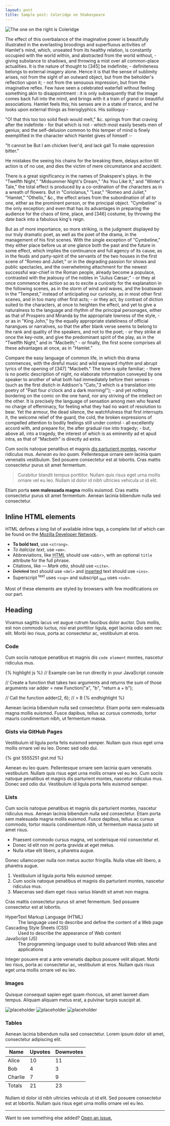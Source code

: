 ```yaml
---
layout: post
title: Sample post: Coleridge on Shakespeare
---
```


![](http://pastnow.files.wordpress.com/2014/03/shakespeare.png "The one on the right is Coleridge")

The effect of this overbalance of the imaginative power is beautifully illustrated in the everlasting broodings and superfluous activities of Hamlet's mind, which, unseated from its healthy relation, is constantly occupied with the world within, and abstracted from the world without, - giving substance to shadows, and throwing a mist over all common-place actualities. It is the nature of thought to [345] be indefinite; - definiteness belongs to external imagery alone. Hence it is that the sense of sublimity arises, not from the sight of an outward object, but from the beholder's reflection upon it; - not from the sensuous impression, but from the imaginative reflex. Few have seen a celebrated waterfall without feeling something akin to disappointment : it is only subsequently that the image comes back full into the mind, and brings with it a train of grand or beautiful associations. Hamlet feels this; his senses are in a state of trance, and he looks upon external things as hieroglyphics. His soliloquy -

"O! that this too too solid flesh would melt," &c.
springs from that craving after the indefinite - for that which is not - which most easily besets men of genius; and the self-delusion common to this temper of mind is finely exemplified in the character which Hamlet gives of himself :-

<div class="message">
"It cannot be
But I am chicken liver'd, and lack gall
To make oppression bitter."
</div>

He mistakes the seeing his chains for the breaking them, delays action till action is of no use, and dies the victim of mere circumstance and accident.

There is a great significancy in the names of Shakspere's plays. In the "Twelfth Night," "Midsummer Night's Dream," "As You Like It," and "Winter's Tale," the total effect is produced by a co-ordination of the characters as in a wreath of flowers. But in "Coriolanus," "Lear," "Romeo and Juliet," "Hamlet," "Othello," &c., the effect arises from the subordination of all to one, either as the prominent person, or the principal object. "Cymbeline" is the only exception; and even that has its advantages in preparing the audience for the chaos of time, place, and [346] costume, by throwing the date back into a fabulous king's reign.

But as of more importance, so more striking, is the judgment displayed by our truly dramatic poet, as well as the poet of the drama, in the management of his first scenes. With the single exception of "Cymbeline," they either place before us at one glance both the past and the future in some effect, which implies the continuance and full agency of its cause, as in the feuds and party-spirit of the servants of the two houses in the first scene of "Romeo and Juliet;" or in the degrading passion for shows and public spectacles, and the overwhelming attachment for the newest successful war-chief in the Roman people, already become a populace, contrasted with the jealousy of the nobles in "Julius Cæsar;" - or they at once commence the action so as to excite a curiosity for the explanation in the following scenes, as in the storm of wind and waves, and the boatswain in the "Tempest," instead of anticipating our curiosity, as in most other first scenes, and in too many other first acts; - or they act, by contrast of diction suited to the characters, at once to heighten the effect, and yet to give a naturalness to the language and rhythm of the principal personages, either as that of Prospero and Miranda by the appropriate lowness of the style, - or as in "King John," by the equally appropriate stateliness of official harangues or narratives, so that the after blank verse seems to belong to the rank and quality of the speakers, and not to the poet; - or they strike at once the key-note, and give the predominant spirit of the play, as in the "Twelfth Night," and in "Macbeth;" - or finally, the first scene comprises all these advantages at once, as in "Hamlet."

Compare the easy language of common life, in which this drama commences, with the direful music and wild wayward rhythm and abrupt lyrics of the opening of [347] "Macbeth." The tone is quite familiar; - there is no poetic description of night, no elaborate information conveyed by one speaker to another of what both had immediately before their senses - (such as the first distich in Addison's "Cato,"3 which is a translation into poetry of "Past four o'clock and a dark morning!"); - and yet nothing bordering on the comic on the one hand, nor any striving of the intellect on the other. It is precisely the language of sensation among men who feared no charge of effeminacy, for feeling what they had no want of resolution to bear. Yet the armour, the dead silence, the watchfulness that first interrupts it, the welcome relief of the guard, the cold, the broken expressions of compelled attention to bodily feelings still under control - all excellently accord with, and prepare for, the after gradual rise into tragedy; - but, above all, into a tragedy, the interest of which is as eminently ad et apud intra, as that of "Macbeth" is directly ad extra.

Cum sociis natoque penatibus et magnis <a href="#">dis parturient montes</a>, nascetur ridiculus mus. *Aenean eu leo quam.* Pellentesque ornare sem lacinia quam venenatis vestibulum. Sed posuere consectetur est at lobortis. Cras mattis consectetur purus sit amet fermentum.

> Curabitur blandit tempus porttitor. Nullam quis risus eget urna mollis ornare vel eu leo. Nullam id dolor id nibh ultricies vehicula ut id elit.

Etiam porta **sem malesuada magna** mollis euismod. Cras mattis consectetur purus sit amet fermentum. Aenean lacinia bibendum nulla sed consectetur.

## Inline HTML elements

HTML defines a long list of available inline tags, a complete list of which can be found on the [Mozilla Developer Network](https://developer.mozilla.org/en-US/docs/Web/HTML/Element).

- **To bold text**, use `<strong>`.
- *To italicize text*, use `<em>`.
- Abbreviations, like <abbr title="HyperText Markup Langage">HTML</abbr> should use `<abbr>`, with an optional `title` attribute for the full phrase.
- Citations, like <cite>&mdash; Mark otto</cite>, should use `<cite>`.
- <del>Deleted</del> text should use `<del>` and <ins>inserted</ins> text should use `<ins>`.
- Superscript <sup>text</sup> uses `<sup>` and subscript <sub>text</sub> uses `<sub>`.

Most of these elements are styled by browsers with few modifications on our part.

## Heading

Vivamus sagittis lacus vel augue rutrum faucibus dolor auctor. Duis mollis, est non commodo luctus, nisi erat porttitor ligula, eget lacinia odio sem nec elit. Morbi leo risus, porta ac consectetur ac, vestibulum at eros.

### Code

Cum sociis natoque penatibus et magnis dis `code element` montes, nascetur ridiculus mus.

{% highlight js %}
// Example can be run directly in your JavaScript console

// Create a function that takes two arguments and returns the sum of those arguments
var adder = new Function("a", "b", "return a + b");

// Call the function
adder(2, 6);
// > 8
{% endhighlight %}

Aenean lacinia bibendum nulla sed consectetur. Etiam porta sem malesuada magna mollis euismod. Fusce dapibus, tellus ac cursus commodo, tortor mauris condimentum nibh, ut fermentum massa.

### Gists via GitHub Pages

Vestibulum id ligula porta felis euismod semper. Nullam quis risus eget urna mollis ornare vel eu leo. Donec sed odio dui.

{% gist 5555251 gist.md %}

Aenean eu leo quam. Pellentesque ornare sem lacinia quam venenatis vestibulum. Nullam quis risus eget urna mollis ornare vel eu leo. Cum sociis natoque penatibus et magnis dis parturient montes, nascetur ridiculus mus. Donec sed odio dui. Vestibulum id ligula porta felis euismod semper.

### Lists

Cum sociis natoque penatibus et magnis dis parturient montes, nascetur ridiculus mus. Aenean lacinia bibendum nulla sed consectetur. Etiam porta sem malesuada magna mollis euismod. Fusce dapibus, tellus ac cursus commodo, tortor mauris condimentum nibh, ut fermentum massa justo sit amet risus.

* Praesent commodo cursus magna, vel scelerisque nisl consectetur et.
* Donec id elit non mi porta gravida at eget metus.
* Nulla vitae elit libero, a pharetra augue.

Donec ullamcorper nulla non metus auctor fringilla. Nulla vitae elit libero, a pharetra augue.

1. Vestibulum id ligula porta felis euismod semper.
2. Cum sociis natoque penatibus et magnis dis parturient montes, nascetur ridiculus mus.
3. Maecenas sed diam eget risus varius blandit sit amet non magna.

Cras mattis consectetur purus sit amet fermentum. Sed posuere consectetur est at lobortis.

<dl>
  <dt>HyperText Markup Language (HTML)</dt>
  <dd>The language used to describe and define the content of a Web page</dd>

  <dt>Cascading Style Sheets (CSS)</dt>
  <dd>Used to describe the appearance of Web content</dd>

  <dt>JavaScript (JS)</dt>
  <dd>The programming language used to build advanced Web sites and applications</dd>
</dl>

Integer posuere erat a ante venenatis dapibus posuere velit aliquet. Morbi leo risus, porta ac consectetur ac, vestibulum at eros. Nullam quis risus eget urna mollis ornare vel eu leo.

### Images

Quisque consequat sapien eget quam rhoncus, sit amet laoreet diam tempus. Aliquam aliquam metus erat, a pulvinar turpis suscipit at.

![placeholder](http://placehold.it/800x400 "Large example image")
![placeholder](http://placehold.it/400x200 "Medium example image")
![placeholder](http://placehold.it/200x200 "Small example image")

### Tables

Aenean lacinia bibendum nulla sed consectetur. Lorem ipsum dolor sit amet, consectetur adipiscing elit.

<table>
  <thead>
    <tr>
      <th>Name</th>
      <th>Upvotes</th>
      <th>Downvotes</th>
    </tr>
  </thead>
  <tfoot>
    <tr>
      <td>Totals</td>
      <td>21</td>
      <td>23</td>
    </tr>
  </tfoot>
  <tbody>
    <tr>
      <td>Alice</td>
      <td>10</td>
      <td>11</td>
    </tr>
    <tr>
      <td>Bob</td>
      <td>4</td>
      <td>3</td>
    </tr>
    <tr>
      <td>Charlie</td>
      <td>7</td>
      <td>9</td>
    </tr>
  </tbody>
</table>

Nullam id dolor id nibh ultricies vehicula ut id elit. Sed posuere consectetur est at lobortis. Nullam quis risus eget urna mollis ornare vel eu leo.

-----

Want to see something else added? <a href="https://github.com/poole/poole/issues/new">Open an issue.</a>
